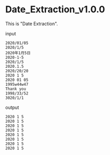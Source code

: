 # Date_Extraction_v1.0.0

This is "Date Extraction".

input
```
2020/01/05
2020/1/5
2020年1月5日
2020-1-5
2020/1/5
2020.1.5
2020/20/20
2020 1 5
2020 01 05
1995w44w47
Thank you
1998/33/52
3020/1/1
```

output

```
2020 1 5
2020 1 5
2020 1 5
2020 1 5
2020 1 5
2020 1 5
2020 1 5
2020 1 5
```
